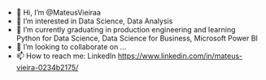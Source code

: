 - 👋 Hi, I’m @MateusVieiraa
- 👀 I’m interested in Data Science, Data Analysis
- 🌱 I’m currently graduating in production engineering and learning Python for Data Science, Data Science for Business, Microsoft Power BI
- 💞️ I’m looking to collaborate on ...
- 📫 How to reach me: LinkedIn https://www.linkedin.com/in/mateus-vieira-0234b2175/

<!---
MateusVieiraa/MateusVieiraa is a ✨ special ✨ repository because its `README.md` (this file) appears on your GitHub profile.
You can click the Preview link to take a look at your changes.
--->
